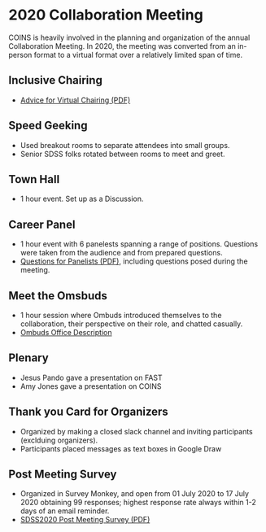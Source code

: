 # 2020 Collaboration Meeting 
COINS is heavily involved in the planning and organization of the annual Collaboration Meeting. In 2020, the meeting was converted from an in-person format to a virtual format over a relatively limited span of time. 

## Inclusive Chairing
- [Advice for Virtual Chairing (PDF)](SDSS2020-InclusiveChairing.pdf)

## Speed Geeking
- Used breakout rooms to separate attendees into small groups. 
- Senior SDSS folks rotated between rooms to meet and greet.

## Town Hall
- 1 hour event. Set up as a Discussion.

## Career Panel
- 1 hour event with 6 panelests spanning a range of positions. Questions were taken from the audience and from prepared questions.
- [Questions for Panelists (PDF)](COINS_Discussion_Questions_Collab_Career_Panel.pdf), including questions posed during the meeting. 

## Meet the Omsbuds
- 1 hour session where Ombuds introduced themselves to the collaboration, their perspective on their role, and chatted casually.
- [Ombuds Office Description](SDSS2020_ombuds.pdf)

## Plenary
- Jesus Pando gave a presentation on FAST
- Amy Jones gave a presentation on COINS 

## Thank you Card for Organizers
- Organized by making a closed slack channel and inviting participants (exclduing organizers).
- Participants placed messages as text boxes in Google Draw

## Post Meeting Survey
- Organized in Survey Monkey, and open from 01 July 2020 to 17 July 2020 obtaining 99 responses; highest response rate always within 1-2 days of an email reminder.
- [SDSS2020 Post Meeting Survey (PDF)](SDSS2020_Followup_Survey.pdf)
